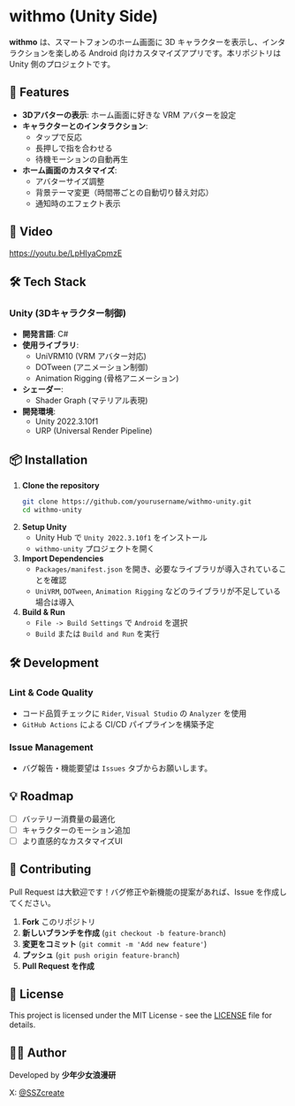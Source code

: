 # withmo (Unity Side)

**withmo** は、スマートフォンのホーム画面に 3D キャラクターを表示し、インタラクションを楽しめる Android 向けカスタマイズアプリです。本リポジトリは Unity 側のプロジェクトです。

## 🚀 Features

- **3Dアバターの表示**: ホーム画面に好きな VRM アバターを設定
- **キャラクターとのインタラクション**:
  - タップで反応
  - 長押しで指を合わせる
  - 待機モーションの自動再生
- **ホーム画面のカスタマイズ**:
  - アバターサイズ調整
  - 背景テーマ変更（時間帯ごとの自動切り替え対応）
  - 通知時のエフェクト表示

## 📸 Video
  https://youtu.be/LpHIyaCpmzE
## 🛠 Tech Stack

### **Unity (3Dキャラクター制御)**
- **開発言語**: C#
- **使用ライブラリ**:
  - UniVRM10 (VRM アバター対応)
  - DOTween (アニメーション制御)
  - Animation Rigging (骨格アニメーション)
- **シェーダー**:
  - Shader Graph (マテリアル表現)
- **開発環境**:
  - Unity 2022.3.10f1
  - URP (Universal Render Pipeline)

## 📦 Installation

1. **Clone the repository**
   ```bash
   git clone https://github.com/yourusername/withmo-unity.git
   cd withmo-unity
   ```
2. **Setup Unity**
   - Unity Hub で `Unity 2022.3.10f1` をインストール
   - `withmo-unity` プロジェクトを開く
3. **Import Dependencies**
   - `Packages/manifest.json` を開き、必要なライブラリが導入されていることを確認
   - `UniVRM`, `DOTween`, `Animation Rigging` などのライブラリが不足している場合は導入
4. **Build & Run**
   - `File -> Build Settings` で `Android` を選択
   - `Build` または `Build and Run` を実行

## 🛠 Development

### **Lint & Code Quality**
- コード品質チェックに `Rider`, `Visual Studio` の `Analyzer` を使用
- `GitHub Actions` による CI/CD パイプラインを構築予定

### **Issue Management**
- バグ報告・機能要望は `Issues` タブからお願いします。

## 💡 Roadmap
- [ ] バッテリー消費量の最適化
- [ ] キャラクターのモーション追加
- [ ] より直感的なカスタマイズUI

## 🤝 Contributing

Pull Request は大歓迎です！バグ修正や新機能の提案があれば、Issue を作成してください。

1. **Fork** このリポジトリ
2. **新しいブランチを作成** (`git checkout -b feature-branch`)
3. **変更をコミット** (`git commit -m 'Add new feature'`)
4. **プッシュ** (`git push origin feature-branch`)
5. **Pull Request を作成**

## 📄 License

This project is licensed under the MIT License - see the [LICENSE](./LICENSE) file for details.

## 👨‍💻 Author

Developed by **少年少女浪漫研**

X: [@SSZcreate](https://x.com/SSZcreate) 
